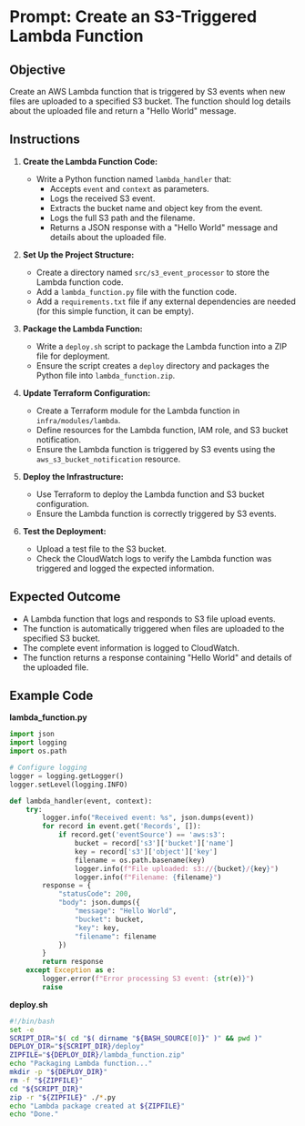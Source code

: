 # Prompt: Create an S3-Triggered Lambda Function

## Objective
Create an AWS Lambda function that is triggered by S3 events when new files are uploaded to a specified S3 bucket. The function should log details about the uploaded file and return a "Hello World" message.

## Instructions

1. **Create the Lambda Function Code:**
   - Write a Python function named `lambda_handler` that:
     - Accepts `event` and `context` as parameters.
     - Logs the received S3 event.
     - Extracts the bucket name and object key from the event.
     - Logs the full S3 path and the filename.
     - Returns a JSON response with a "Hello World" message and details about the uploaded file.

2. **Set Up the Project Structure:**
   - Create a directory named `src/s3_event_processor` to store the Lambda function code.
   - Add a `lambda_function.py` file with the function code.
   - Add a `requirements.txt` file if any external dependencies are needed (for this simple function, it can be empty).

3. **Package the Lambda Function:**
   - Write a `deploy.sh` script to package the Lambda function into a ZIP file for deployment.
   - Ensure the script creates a `deploy` directory and packages the Python file into `lambda_function.zip`.

4. **Update Terraform Configuration:**
   - Create a Terraform module for the Lambda function in `infra/modules/lambda`.
   - Define resources for the Lambda function, IAM role, and S3 bucket notification.
   - Ensure the Lambda function is triggered by S3 events using the `aws_s3_bucket_notification` resource.

5. **Deploy the Infrastructure:**
   - Use Terraform to deploy the Lambda function and S3 bucket configuration.
   - Ensure the Lambda function is correctly triggered by S3 events.

6. **Test the Deployment:**
   - Upload a test file to the S3 bucket.
   - Check the CloudWatch logs to verify the Lambda function was triggered and logged the expected information.

## Expected Outcome
- A Lambda function that logs and responds to S3 file upload events.
- The function is automatically triggered when files are uploaded to the specified S3 bucket.
- The complete event information is logged to CloudWatch.
- The function returns a response containing "Hello World" and details of the uploaded file.

## Example Code

**lambda_function.py**
```python
import json
import logging
import os.path

# Configure logging
logger = logging.getLogger()
logger.setLevel(logging.INFO)

def lambda_handler(event, context):
    try:
        logger.info("Received event: %s", json.dumps(event))
        for record in event.get('Records', []):
            if record.get('eventSource') == 'aws:s3':
                bucket = record['s3']['bucket']['name']
                key = record['s3']['object']['key']
                filename = os.path.basename(key)
                logger.info(f"File uploaded: s3://{bucket}/{key}")
                logger.info(f"Filename: {filename}")
        response = {
            "statusCode": 200,
            "body": json.dumps({
                "message": "Hello World",
                "bucket": bucket,
                "key": key,
                "filename": filename
            })
        }
        return response
    except Exception as e:
        logger.error(f"Error processing S3 event: {str(e)}")
        raise
```

**deploy.sh**
```bash
#!/bin/bash
set -e
SCRIPT_DIR="$( cd "$( dirname "${BASH_SOURCE[0]}" )" && pwd )"
DEPLOY_DIR="${SCRIPT_DIR}/deploy"
ZIPFILE="${DEPLOY_DIR}/lambda_function.zip"
echo "Packaging Lambda function..."
mkdir -p "${DEPLOY_DIR}"
rm -f "${ZIPFILE}"
cd "${SCRIPT_DIR}"
zip -r "${ZIPFILE}" ./*.py
echo "Lambda package created at ${ZIPFILE}"
echo "Done."
